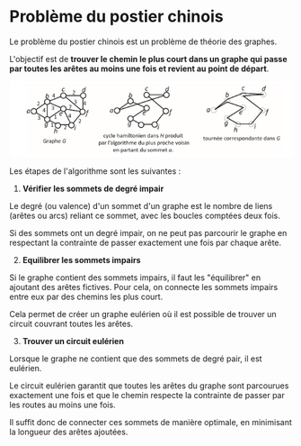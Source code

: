 # Problème du postier chinois

Le problème du postier chinois est un problème de théorie des graphes.

L'objectif est de **trouver le chemin le plus court dans un graphe qui passe par toutes les arêtes au moins une fois et revient au point de départ**.

![alt text](img/chinese-postman.png)

Les étapes de l'algorithme sont les suivantes :

1. **Vérifier les sommets de degré impair**

Le degré (ou valence) d'un sommet d'un graphe est le nombre de liens (arêtes ou arcs) reliant ce sommet, avec les boucles comptées deux fois.

Si des sommets ont un degré impair, on ne peut pas parcourir le graphe en respectant la contrainte de passer exactement une fois par chaque arête.

2. **Equilibrer les sommets impairs**

Si le graphe contient des sommets impairs, il faut les "équilibrer" en ajoutant des arêtes fictives. Pour cela, on connecte les sommets impairs entre eux par des chemins les plus court. 

Cela permet de créer un graphe eulérien où il est possible de trouver un circuit couvrant toutes les arêtes.


3. **Trouver un circuit eulérien**

Lorsque le graphe ne contient que des sommets de degré pair, il est eulérien.

Le circuit eulérien garantit que toutes les arêtes du graphe sont parcourues exactement une fois et que le chemin respecte la contrainte de passer par les routes au moins une fois.

Il suffit donc de connecter ces sommets de manière optimale, en minimisant la longueur des arêtes ajoutées.

